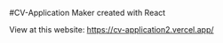 #CV-Application Maker created with React 

View at this website: https://cv-application2.vercel.app/


